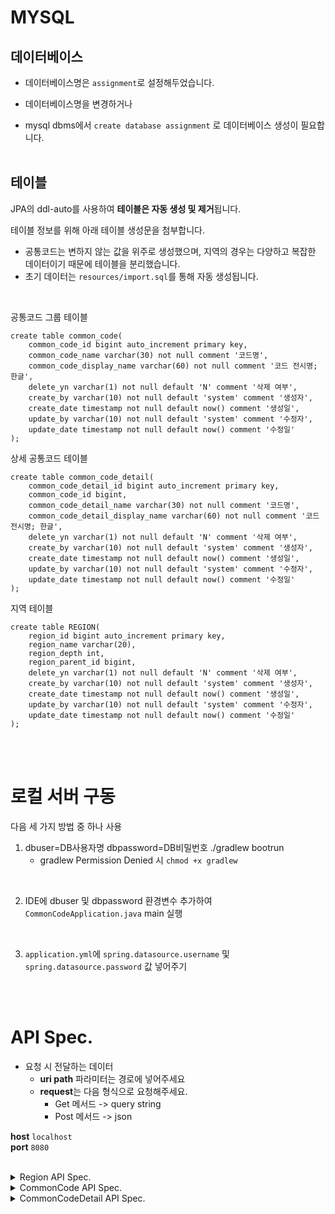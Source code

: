 # MYSQL 
## 데이터베이스
- 데이터베이스명은 `assignment`로 설정해두었습니다. <br>

- 데이터베이스명을 변경하거나 <br>
- mysql dbms에서 ```create database assignment``` 로 데이터베이스 생성이 필요합니다.
<br><br>


## 테이블
JPA의 ddl-auto를 사용하여 <b>테이블은 자동 생성 및 제거</b>됩니다. <br>

테이블 정보를 위해 아래 테이블 생성문을 첨부합니다.
- 공통코드는 변하지 않는 값을 위주로 생성했으며, 지역의 경우는 다양하고 복잡한 데이터이기 때문에 테이블을 분리했습니다.
- 초기 데이터는 `resources/import.sql`를 통해 자동 생성됩니다.

<br>

공통코드 그룹 테이블
```mysql
create table common_code(
    common_code_id bigint auto_increment primary key,
    common_code_name varchar(30) not null comment '코드명',
    common_code_display_name varchar(60) not null comment '코드 전시명; 한글',
    delete_yn varchar(1) not null default 'N' comment '삭제 여부',
    create_by varchar(10) not null default 'system' comment '생성자',
    create_date timestamp not null default now() comment '생성일',
    update_by varchar(10) not null default 'system' comment '수정자',
    update_date timestamp not null default now() comment '수정일'
);
```

상세 공통코드 테이블
```mysql
create table common_code_detail( 
    common_code_detail_id bigint auto_increment primary key,
    common_code_id bigint,
    common_code_detail_name varchar(30) not null comment '코드명',
    common_code_detail_display_name varchar(60) not null comment '코드 전시명; 한글',
    delete_yn varchar(1) not null default 'N' comment '삭제 여부',
    create_by varchar(10) not null default 'system' comment '생성자',
    create_date timestamp not null default now() comment '생성일',
    update_by varchar(10) not null default 'system' comment '수정자',
    update_date timestamp not null default now() comment '수정일'
);
```

지역 테이블 
```mysql
create table REGION(
	region_id bigint auto_increment primary key,
	region_name varchar(20),
	region_depth int,
	region_parent_id bigint,
	delete_yn varchar(1) not null default 'N' comment '삭제 여부',
    create_by varchar(10) not null default 'system' comment '생성자',
    create_date timestamp not null default now() comment '생성일',
    update_by varchar(10) not null default 'system' comment '수정자',
    update_date timestamp not null default now() comment '수정일'
);
```


<br><br>

# 로컬 서버 구동
다음 세 가지 방법 중 하나 사용
1. dbuser=DB사용자명 dbpassword=DB비밀번호 ./gradlew bootrun
    + gradlew Permission Denied 시 ```chmod +x gradlew```

<br>

2. IDE에 dbuser 및 dbpassword 환경변수 추가하여 `CommonCodeApplication.java` main 실행

<br>

3. `application.yml`에 `spring.datasource.username` 및 `spring.datasource.password` 값 넣어주기

<br><br>

# API Spec.
- 요청 시 전달하는 데이터
    - <b>uri path</b> 파라미터는 경로에 넣어주세요
    - <b>request</b>는 다음 형식으로 요청해주세요.
        - Get 메서드 -> query string
        - Post 메서드 -> json

<b>host</b> `localhost`<br>
<b>port</b> `8080`<br>
<br>

<details>
<summary>
Region API Spec.
</summary>

-----------------------------------------------------
<h3>POST /api/v1/region/list</h3>
- 지역 코드 목록 조회
<br><br>
<b>request</b>

|column | type | description | required |
|-------|------|-------------|----------|
|regionName|String|지역명|X|
|regionDepth|Integer|지역레벨|X|
|regionParentId|Long|부모지역아이디|X|
|page|페이지|int|X default 0|
|size|사이즈|int|X default 100|

<br>

<b>response</b>

|column ||| type | description |
|------|----|----|-----|------|
|code|||String|코드|
|status|||int|상태|
|data|||Object||
||regions||List|지역정보
|||regionId|int|아이디
|||regionName|String|지역명
|||regionDepth|int|지역레벨
|||regionParentId|int|부모지역아이디
||pages||Object|페이지정보
|||totalElements|int|총개수
|||totalPages|int|총페이지수
|||page|int|현재 페이지
|||size|int|페이지 사이즈

-------------------------------------------
<br>


<h3>GET /api/v1/region/{regionId}</h3>
- 지역 코드 상세 조회
<br><br>
<b>uri path</b>

|column | type | description | required |
|-------|------|-------------|----------|
|regionId|int|지역코드 아이디|O|

<br>

<b>response</b>

|column || type | description |
|------|----|-----|------|
|code||String|코드|
|status||int|상태|
|data||Object||
||regionId|int|아이디
||regionName|String|지역명
||regionDepth|int|지역레벨
||regionParentId|int|부모지역아이디

-------------------------------------------
<br>


<h3>POST /api/v1/region/create</h3>
- 지역 코드 생성
<br><br>
<b>request</b>

|column | type | description | required |
|-------|------|-------------|----------|
|regionName|String|지역명|O|
|regionDepth|Integer|지역레벨|O|
|regionParentId|Integer|부모지역아이디|O|

<br>

<b>response</b>

|column || type | description |
|------|----|-----|------|
|code||String|코드|
|status||int|상태|
|data||Object||
||regionId|int|아이디
||regionName|String|지역명
||regionDepth|int|지역레벨
||regionParentId|int|부모지역아이디


-------------------------------------------
<br>


<h3>PATCH /api/v1/region/update/{regionId}</h3>
- 지역 코드 수정
<br><br>

<b>uri path</b>

|column | type | description | required |
|-------|------|-------------|----------|
|regionId|int|지역코드 아이디|O|

<b>request</b>

|column | type | description | required |
|-------|------|-------------|----------|
|regionName|String|지역명|O|

<br>

<b>response</b>

|column || type | description |
|------|----|-----|------|
|code||String|코드|
|status||int|상태|
|data||Object||
||regionId|int|아이디
||regionName|String|지역명
||regionDepth|int|지역레벨
||regionParentId|int|부모지역아이디

<br>


-------------------------------------------
<br>


<h3>DELETE /api/v1/region/{regionId}</h3>
- 지역 코드 삭제
<br><br>

<b>uri path</b>

|column | type | description | required |
|-------|------|-------------|----------|
|regionId|int|지역코드 아이디|O|

<br><br>


--------------------------------------------
<br><br>
</details>

<details>
<summary>
CommonCode API Spec.
</summary>

--------------------------------------------

<h3>POST /api/v1/common-code/list</h3>
- 공통 코드 목록 조회
<br><br>
<b>request</b>

|column | type | description | required |
|-------|------|-------------|----------|
|commonCodeName|String|코드명|X|
|commonCodeDisplayName|Integer|코드전시명|X|
|page|페이지|int|X default 0|
|size|사이즈|int|X default 100|

<br>

<b>response</b>

|column ||| type | description |
|------|----|----|-----|------|
|code|||String|코드|
|status|||int|상태|
|data|||Object||
||commonCodes||List|코드정보
|||commonCodeId|int|코드아이디
|||commonCodeName|String|코드명
|||commonCodeDisplayName|String|코드전시명
||pages||Object|페이지정보
|||totalElements|int|총개수
|||totalPages|int|총페이지수
|||page|int|현재 페이지
|||size|int|페이지 사이즈

<br>

-------------------------------------------

<br>

<h3>POST /api/v1/common-code/create</h3>
- 공통 코드 생성
<br><br>
<b>request</b>

|column | type | description | required |
|-------|------|-------------|----------|
|commonCodeName|String|코드명|O|
|commonCodeDisplayName|String|코드전시명|O|

<br>

<b>response</b>

|column || type | description |
|------|-----|-----|------|
|code||String|코드|
|status||int|상태|
|data||Object||
||commonCodeId|int|코드아이디
||commonCodeName|String|코드명
||commonCodeDisplayName|String|코드전시명

<br>

--------------------------------------------

<br>


<h3>PATCH /api/v1/common-code/update/{commonCodeId}</h3>
- 공통 코드 수정
<br><br>

<b>uri path</b>

|column | type | description | required |
|-------|------|-------------|----------|
|commonCodeId|int|코드아이디|O|

<br>

<b>request</b>

|column | type | description | required |
|-------|------|-------------|----------|
|commonCodeName|String|코드명|X|
|commonCodeDisplayName|String|코드전시명|X|

<br>

<b>response</b>

|column || type | description |
|------|-----|-----|------|
|code||String|코드|
|status||int|상태|
|data||Object||
||commonCodeId|int|코드아이디
||commonCodeName|String|코드명
||commonCodeDisplayName|String|코드전시명

<br>

--------------------------------------------

<br>


<h3>DELETE /api/v1/common-code/{commonCodeId}</h3>
- 공통 코드 삭제

<br>

<b>uri path</b>
|column | type | description | required |
|-------|------|-------------|----------|
|commonCodeId|int|코드아이디|O|


--------------------------------------------
<br><br>
</details>

<details>
<summary>
CommonCodeDetail API Spec.
</summary>

--------------------------------------------
<br>

<h3>POST /api/v1/common-code-detail/list</h3>
- 상세 공통 코드 목록 조회
<br><br>

<b>request</b>

|column | type | description | required |
|-------|------|-------------|----------|
|page|int|페이지|X default 0|
|size|int|페이지사이즈|X default 100|

<br>

<b>response</b>
|column ||| type | description |
|------|----|----|-----|------|
|code|||String|코드|
|status|||int|상태|
|data|||Object||
||commonCodeDetails||List|코드정보
|||commonCodeDetailId|int|상세코드아이디
|||commonCodeId|int|코드그룹아이디
|||commonCodeName|String|코드그룹명
|||commonCodeDetailName|String|상세코드명
|||commonCodeDetailDisplayName|String|상세코드전시명
||pages||Object|페이지정보
|||totalElements|int|총개수
|||totalPages|int|총페이지수
|||page|int|현재 페이지
|||size|int|페이지 사이즈

<br>
--------------------------------------------
<br>

<h3>POST /api/v1/common-code-detail/list/{commonCodeId}</h3>
- 상세 공통 코드 목록 조회
<br><br>

<b>uri path</b>
|column | type | description | required |
|-------|------|-------------|----------|
|commonCodeId|int|코드아이디|O|

<b>request</b>
|column | type | description | required |
|-------|------|-------------|----------|
|page|int|페이지|X default 0|
|size|int|페이지사이즈|X default 100|

<br>

<b>response</b>
|column ||| type | description |
|------|----|----|-----|------|
|code|||String|코드|
|status|||int|상태|
|data|||Object||
||commonCodeDetails||List|코드정보
|||commonCodeDetailId|int|상세코드아이디
|||commonCodeId|int|코드그룹아이디
|||commonCodeName|String|코드그룹명
|||commonCodeDetailName|String|상세코드명
|||commonCodeDetailDisplayName|String|상세코드전시명
||pages||Object|페이지정보
|||totalElements|int|총개수
|||totalPages|int|총페이지수
|||page|int|현재 페이지
|||size|int|페이지 사이즈


<br>

--------------------------------------------------

<br>

<h3>POST /api/v1/common-code-detail/create</h3>
- 상세 공통 코드 생성
<br><br>
<b>request</b>

|column | type | description | required |
|-------|------|-------------|----------|
|commonCodeId|Integer|코드아이디|O|
|commonCodeDetailName|String|코드명|O|
|commonCodeDetailDisplayName|String|코드전시명|O|

<br>

<b>response</b>

|column || type | description |
|------|-----|-----|------|
|code||String|코드|
|status||int|상태|
|data||Object||
||commonCodeDetailId|int|상세코드아이디
||commonCodeId|int|코드그룹아이디
||commonCodeName|String|코드그룹명
||commonCodeDetailName|String|상세코드명
||commonCodeDetailDisplayName|String|상세코드전시명

--------------------------------------------
<br>

<h3>PATCH /api/v1/common-code-detail/update/{commonCodeDetailId}</h3>
- 상세 공통 코드 수정
<br><br>
<b>uri path</b>
|column | type | description | required |
|-------|------|-------------|----------|
|commonCodeDetailId|int|상세코드아이디|O|

<b>request</b>

|column | type | description | required |
|-------|------|-------------|----------|
|commonCodeDetailName|String|상세코드명|X|
|commonCodeDetailDisplayName|String|상세코드전시명|X|

<br>

<b>response</b>

|column || type | description |
|------|-----|-----|------|
|code||String|코드|
|status||int|상태|
|data||Object||
||commonCodeDetailId|int|상세코드아이디
||commonCodeId|int|코드그룹아이디
||commonCodeName|String|코드그룹명
||commonCodeDetailName|String|상세코드명
||commonCodeDetailDisplayName|String|상세코드전시명

--------------------------------------------
<br>

<h3>DELETE /api/v1/common-code-detail/{commonCodeDetailId}</h3>
- 상세 공통 코드 삭제

<br>

<b>uri path</b>
|column | type | description | required |
|-------|------|-------------|----------|
|commonCodeDetailId|int|상세코드아이디|O|


--------------------------------------------

</details>